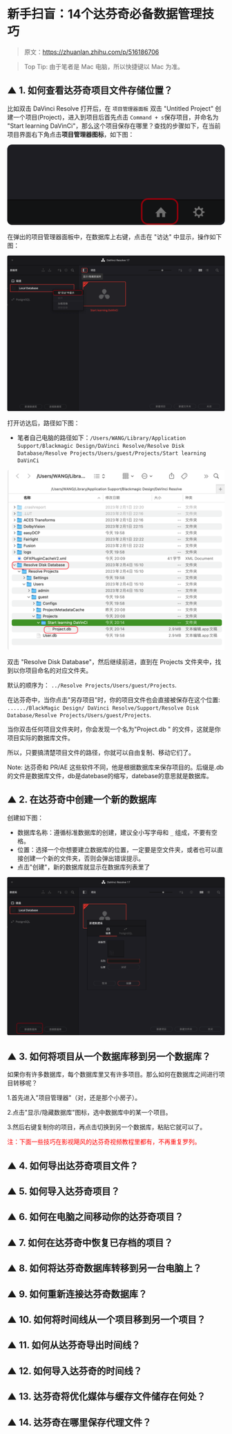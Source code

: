 # 新手扫盲：14个达芬奇必备数据管理技巧

> 原文：https://zhuanlan.zhihu.com/p/516186706


> Top Tip: 由于笔者是 Mac 电脑，所以快捷键以 Mac 为准。


## ▲ 1. 如何查看达芬奇项目文件存储位置？
比如双击 DaVinci Resolve 打开后，在 `项目管理器面板` 双击 "Untitled Project" 创建一个项目(Project)，进入到项目后首先点击 `Command + s`保存项目，并命名为 "Start learning DaVinCi"，那么这个项目保存在哪里？查找的步骤如下，在当前项目界面右下角点击**项目管理器图标**，如下图：

![image-20230207201941734](readme.assets/image-20230207201941734.png)

在弹出的项目管理器面板中，在数据库上右键，点击在 "访达" 中显示，操作如下图：

<img src="readme.assets/image-20230207202241851.png" alt="image-20230207202241851" style="zoom: 50%;" />

打开访达后，路径如下图：

- 笔者自己电脑的路径如下：`/Users/WANG/Library/Application Support/Blackmagic Design/DaVinci Resolve/Resolve Disk Database/Resolve Projects/Users/guest/Projects/Start learning DaVinCi` 

<img src="readme.assets/image-20230207210555982.png" alt="image-20230207210555982" style="zoom: 56%;" />

 双击 "Resolve Disk Database"，然后继续前进，直到在 Projects 文件夹中，找到以你项目命名的对应文件夹。

默认的顺序为： `../Resolve Projects/Users/guest/Projects`.

在达芬奇中，当你点击"另存项目"时，你的项目文件也会直接被保存在这个位置: `....../BlackMagic Design/ DaVinci Resolve/Support/Resolve Disk Database/Resolve Projects/Users/guest/Projects`.

当你双击任何项目文件夹时，你会发现一个名为"Project.db " 的文件，这就是你项目实际的数据库文件。

所以，只要搞清楚项目文件的路径，你就可以自由复制、移动它们了。

Note: 达芬奇和 PR/AE 这些软件不同，他是根据数据库来保存项目的。后缀是.db的文件是数据库文件，db是datebase的缩写，datebase的意思就是数据库。

## ▲ 2. 在达芬奇中创建一个新的数据库

创建如下图：

- 数据库名称：遵循标准数据库的创建，建议全小写字母和 `_` 组成，不要有空格。
- 位置：选择一个你想要建立数据库的位置，一定要是空文件夹，或者也可以直接创建一个新的文件夹，否则会弹出错误提示。
- 点击"创建"，新的数据库就显示在数据库列表里了

![image-20230207212339615](readme.assets/image-20230207212339615.png)



## ▲ 3. 如何将项目从一个数据库移到另一个数据库？

如果你有许多数据库，每个数据库里又有许多项目。那么如何在数据库之间进行项目转移呢？

1.首先进入"项目管理器"（对，还是那个小房子）。

2.点击"显示/隐藏数据库"图标，选中数据库中的某一个项目。

3.然后右键复制你的项目，再点击切换到另一个数据库，粘贴它就可以了。



~~<p style="color:red;">注：下面一些技巧在影视飓风的达芬奇视频教程里都有，不再重复罗列。</p>~~



## ▲ 4. 如何导出达芬奇项目文件？

## ▲ 5. 如何导入达芬奇项目？

## ▲ 6. 如何在电脑之间移动你的达芬奇项目？

## ▲ 7. 如何在达芬奇中恢复已存档的项目？

## ▲ 8. 如何将达芬奇数据库转移到另一台电脑上？
## ▲ 9. 如何重新连接达芬奇数据库？
## ▲ 10. 如何将时间线从一个项目移到另一个项目？
## ▲ 11. 如何从达芬奇导出时间线？
## ▲ 12. 如何导入达芬奇的时间线？
## ▲ 13. 达芬奇将优化媒体与缓存文件储存在何处？
## ▲ 14. 达芬奇在哪里保存代理文件？